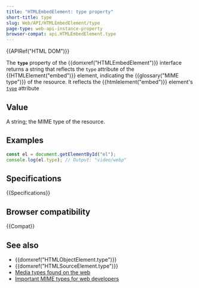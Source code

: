 ```yaml
---
title: "HTMLEmbedElement: type property"
short-title: type
slug: Web/API/HTMLEmbedElement/type
page-type: web-api-instance-property
browser-compat: api.HTMLEmbedElement.type
---
```


{{APIRef("HTML DOM")}}

The **`type`** property of the {{domxref("HTMLEmbedElement")}} interface returns a string that reflects the `type` attribute of the {{HTMLElement("embed")}} element, indicating the {{glossary("MIME type")}} of the resource. It reflects the {{htmlelement("embed")}} element's [`type`](/en-US/docs/Web/HTML/Reference/Element/embed#type) attribute

## Value

A string; the MIME type of the resource.

## Examples

```js
const el = document.getElementById("el");
console.log(el.type); // Output: "video/webp"
```

## Specifications

{{Specifications}}

## Browser compatibility

{{Compat}}

## See also

- {{domxref("HTMLObjectElement.type")}}
- {{domxref("HTMLSourceElement.type")}}
- [Media types found on the web](/en-US/docs/Web/Media/Guides/Formats)
- [Important MIME types for web developers](/en-US/docs/Web/HTTP/Guides/MIME_types#important_mime_types_for_web_developers)
